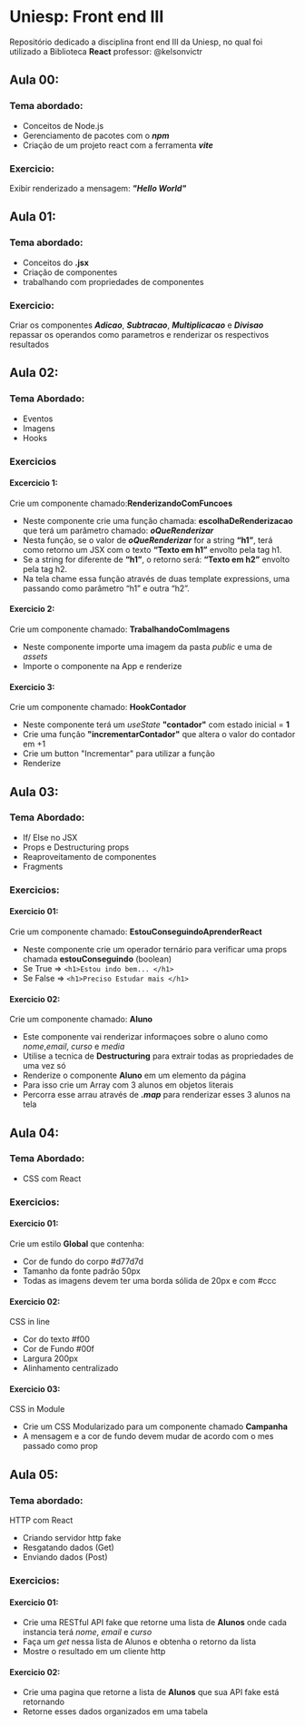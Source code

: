 # Uniesp: Front end III
Repositório dedicado a disciplina front end III da Uniesp, no qual foi utilizado a Biblioteca **React** 
professor: @kelsonvictr

## Aula 00:
### Tema abordado:
- Conceitos de Node.js
- Gerenciamento de pacotes com o ***npm***
- Criação de um projeto react com a ferramenta ***vite***

### Exercicio:
Exibir renderizado a mensagem: ***"Hello World"***

## Aula 01:
### Tema abordado:
- Conceitos do **.jsx**
- Criação de componentes
- trabalhando com propriedades de componentes

### Exercicio:
Criar os componentes ***Adicao***, ***Subtracao***, ***Multiplicacao*** e ***Divisao*** repassar os operandos como parametros e renderizar os respectivos resultados

## Aula 02:
### Tema Abordado:
- Eventos
- Imagens
- Hooks

### Exercicios
#### Excercicio 1:
Crie um componente chamado:**RenderizandoComFuncoes**
- Neste componente crie uma função chamada: **escolhaDeRenderizacao** que terá um parâmetro chamado: ***oQueRenderizar***
- Nesta função, se o valor de ***oQueRenderizar*** for a string **“h1”**, terá como retorno um JSX com o texto **“Texto em h1”** envolto pela tag h1.
- Se a string for diferente de **“h1”**, o retorno será: **“Texto em h2”** envolto pela tag h2.
- Na tela chame essa função através de duas template expressions, uma passando como parâmetro “h1” e outra “h2”.

#### Exercicio 2:
Crie um componente chamado: **TrabalhandoComImagens**
- Neste componente importe uma imagem da pasta *public* e uma de *assets*
- Importe o componente na App e renderize

#### Exercicio 3:
Crie um componente chamado: **HookContador**
- Neste componente terá um *useState* **"contador"** com estado inicial = **1**
- Crie uma função **"incrementarContador"** que altera o valor do contador em +1
- Crie um button "Incrementar" para utilizar a função
- Renderize

## Aula 03:
### Tema Abordado:
- If/ Else no JSX
- Props e Destructuring props
- Reaproveitamento de componentes
- Fragments

### Exercicios:
#### Exercicio 01:
Crie um componente chamado: **EstouConseguindoAprenderReact**
- Neste componente crie um operador ternário para verificar uma props chamada **estouConseguindo** (boolean)
- Se True => `<h1>Estou indo bem... </h1>`
- Se False => `<h1>Preciso Estudar mais </h1>`

#### Exercicio 02:
Crie um componente chamado: **Aluno** 
- Este componente vai renderizar informaçoes sobre o aluno como *nome*,*email*, *curso* e *media*
- Utilise a tecnica de **Destructuring** para extrair todas as propriedades de uma vez só
- Renderize o componente **Aluno** em um elemento da página
- Para isso crie um Array com 3 alunos em objetos literais
- Percorra esse arrau através de ***.map*** para renderizar esses 3 alunos na tela

## Aula 04:
### Tema Abordado:
- CSS com React

### Exercicios:
#### Exercicio 01:
Crie um estilo **Global** que contenha:
- Cor de fundo do corpo #d77d7d
- Tamanho da fonte padrão 50px
- Todas as imagens devem ter uma borda sólida de 20px e com #ccc

#### Exercicio 02:
CSS in line
- Cor do texto #f00
- Cor de Fundo #00f
- Largura 200px
- Alinhamento centralizado

#### Exercicio 03:
CSS in Module
- Crie um CSS Modularizado para um componente chamado **Campanha**
- A mensagem e a cor de fundo devem mudar de acordo com o mes passado como prop

## Aula 05:
### Tema abordado:
HTTP com React
- Criando servidor http fake
- Resgatando dados (Get)
- Enviando dados (Post)

### Exercicios:
#### Exercicio 01:
- Crie uma RESTful API fake que retorne uma lista de **Alunos** onde cada instancia terá *nome*, *email* e *curso*
- Faça um *get* nessa lista de Alunos e obtenha o retorno da lista
- Mostre o resultado em um cliente http

#### Exercicio 02:
- Crie uma pagina que retorne a lista de **Alunos** que sua API fake está retornando
- Retorne esses dados organizados em uma tabela
